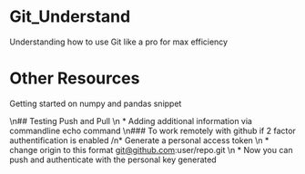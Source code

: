 # Git_Understand
Understanding how to use Git like a pro for max efficiency
# Other Resources
Getting started on numpy and pandas snippet

\n## Testing Push and Pull
\n * Adding additional information via commandline echo command
\n### To work remotely with github if 2 factor authentification is enabled  /n* Generate a personal access token \n * change origin to this format git@github.com:user/repo.git \n * Now you can push and authenticate with the personal key generated
